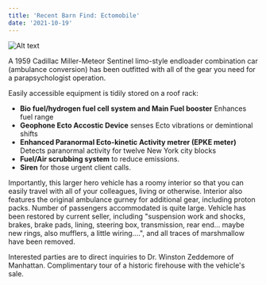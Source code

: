 ```yaml
---
title: 'Recent Barn Find: Ectomobile'
date: '2021-10-19'
---
```


![Alt text](/images/Ecto_1_-_Wheels_2008.jpg)

A 1959 Cadillac Miller-Meteor Sentinel limo-style endloader combination car (ambulance conversion) has been outfitted with all of the gear you need for a parapsychologist operation.

Easily accessible equipment is tidily stored on a roof rack:
- **Bio fuel/hydrogen fuel cell system and Main Fuel booster** Enhances fuel range
- **Geophone Ecto Accostic Device** senses Ecto vibrations or demintional shifts
- **Enhanced Paranormal Ecto-kinetic Activity metrer (EPKE meter)** Detects paranormal activity for twelve New York city blocks
- **Fuel/Air scrubbing system** to reduce emissions.
- **Siren** for those urgent client calls.

Importantly, this larger hero vehicle has a roomy interior so that you can easily travel with all of your colleagues, living or otherwise. Interior also features the original ambulance gurney for additional gear, including proton packs. Number of passengers accommodated is quite large. Vehicle has been restored by current seller, including "suspension work and shocks, brakes, brake pads, lining, steering box, transmission, rear end... maybe new rings, also mufflers, a little wiring....", and all traces of marshmallow have been removed.

Interested parties are to direct inquiries to Dr. Winston Zeddemore of Manhattan. Complimentary tour of a historic firehouse with the vehicle's sale.
